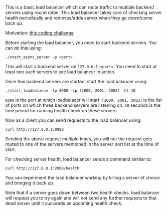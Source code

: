 This is a basic load balancer which can route traffic to multiple backend servers using round robin. This load balancer takes care of checking server health periodically and removes/adds server when they go down/come back up.

Motivation: [this coding challenge](https://codingchallenges.fyi/challenges/challenge-load-balancer)

Before starting the load balancer, you need to start backend servers. You can do this using:
```
./start_async_server -p <port>
```

This will start a backend server on `127.0.0.1:<port>`. You need to start at least two such servers to see load balancer in action.

Once few backend servers are started, start the load balancer using:
```
./start_loadbalance -lp 8080 -sp [2000, 2001, 2002] -ht 10
```

`8080` is the port at which loadbalacer will start.
`[2000, 2001, 2002]` is the list of ports on which three backend servers are listening on.
`10` seconds is the time period for running health check on these servers.

Now as a client you can send requests to the load balancer using:
```
curl http://127.0.0.1:8080 
```

Sending the above request multiple times, you will not the request gets routed to one of the servers mentioned in the server port list at the time of start.

For checking server health, load balancer sends a command similar to:
```
curl http://127.0.0.1:2000/health
```

You can experiment the load balancer working by killing a server of choice and bringing it back up.

Note that if a server goes down between two health checks, load balancer will request you to try again and will not send any further requests to that dead server until it succeeds an upcoming health check.